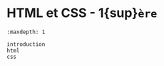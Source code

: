 <!-- Copyright 2024 Caroline Blank <caro@c-space.org> -->
<!-- SPDX-License-Identifier: CC-BY-NC-SA-4.0 -->

# HTML et CSS - 1{sup}`ère`

```{toctree}
:maxdepth: 1

introduction
html
css
```
